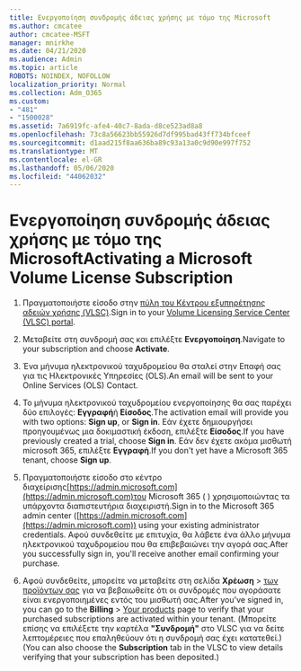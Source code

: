 ```yaml
---
title: Ενεργοποίηση συνδρομής άδειας χρήσης με τόμο της Microsoft
ms.author: cmcatee
author: cmcatee-MSFT
manager: mnirkhe
ms.date: 04/21/2020
ms.audience: Admin
ms.topic: article
ROBOTS: NOINDEX, NOFOLLOW
localization_priority: Normal
ms.collection: Adm_O365
ms.custom:
- "481"
- "1500028"
ms.assetid: 7a6919fc-afe4-40c7-8ada-d8ce523ad8a8
ms.openlocfilehash: 73c8a56623bb55926d7df995bad43ff734bfceef
ms.sourcegitcommit: d1aad215f8aa636ba89c93a13a0c9d90e997f752
ms.translationtype: MT
ms.contentlocale: el-GR
ms.lasthandoff: 05/06/2020
ms.locfileid: "44062032"
---
```

# <a name="activating-a-microsoft-volume-license-subscription"></a><span data-ttu-id="393a2-102">Ενεργοποίηση συνδρομής άδειας χρήσης με τόμο της Microsoft</span><span class="sxs-lookup"><span data-stu-id="393a2-102">Activating a Microsoft Volume License Subscription</span></span>

1. <span data-ttu-id="393a2-103">Πραγματοποιήστε είσοδο στην [πύλη του Κέντρου εξυπηρέτησης αδειών χρήσης (VLSC)](https://go.microsoft.com/fwlink/p/?LinkId=329762).</span><span class="sxs-lookup"><span data-stu-id="393a2-103">Sign in to your [Volume Licensing Service Center (VLSC) portal](https://go.microsoft.com/fwlink/p/?LinkId=329762).</span></span>

2. <span data-ttu-id="393a2-104">Μεταβείτε στη συνδρομή σας και επιλέξτε **Ενεργοποίηση**.</span><span class="sxs-lookup"><span data-stu-id="393a2-104">Navigate to your subscription and choose **Activate**.</span></span>

3. <span data-ttu-id="393a2-105">Ένα μήνυμα ηλεκτρονικού ταχυδρομείου θα σταλεί στην Επαφή σας για τις Ηλεκτρονικές Υπηρεσίες (OLS).</span><span class="sxs-lookup"><span data-stu-id="393a2-105">An email will be sent to your Online Services (OLS) Contact.</span></span>

4. <span data-ttu-id="393a2-106">Το μήνυμα ηλεκτρονικού ταχυδρομείου ενεργοποίησης θα σας παρέχει δύο επιλογές: **Εγγραφή**ή **Είσοδος**.</span><span class="sxs-lookup"><span data-stu-id="393a2-106">The activation email will provide you with two options: **Sign up**, or **Sign in**.</span></span> <span data-ttu-id="393a2-107">Εάν έχετε δημιουργήσει προηγουμένως μια δοκιμαστική έκδοση, επιλέξτε **Είσοδος**.</span><span class="sxs-lookup"><span data-stu-id="393a2-107">If you have previously created a trial, choose **Sign in**.</span></span> <span data-ttu-id="393a2-108">Εάν δεν έχετε ακόμα μισθωτή microsoft 365, επιλέξτε **Εγγραφή**.</span><span class="sxs-lookup"><span data-stu-id="393a2-108">If you don't yet have a Microsoft 365 tenant, choose **Sign up**.</span></span>

5. <span data-ttu-id="393a2-109">Πραγματοποιήστε είσοδο στο κέντρο διαχείρισης[https://admin.microsoft.com](https://admin.microsoft.com)του Microsoft 365 ( ) χρησιμοποιώντας τα υπάρχοντα διαπιστευτήρια διαχειριστή.</span><span class="sxs-lookup"><span data-stu-id="393a2-109">Sign in to the Microsoft 365 admin center ([https://admin.microsoft.com](https://admin.microsoft.com)) using your existing administrator credentials.</span></span> <span data-ttu-id="393a2-110">Αφού συνδεθείτε με επιτυχία, θα λάβετε ένα άλλο μήνυμα ηλεκτρονικού ταχυδρομείου που θα επιβεβαιώνει την αγορά σας.</span><span class="sxs-lookup"><span data-stu-id="393a2-110">After you successfully sign in, you'll receive another email confirming your purchase.</span></span>

6. <span data-ttu-id="393a2-111">Αφού συνδεθείτε, μπορείτε να μεταβείτε στη σελίδα **Χρέωση** \> [των προϊόντων σας](https://go.microsoft.com/fwlink/p/?linkid=842054) για να βεβαιωθείτε ότι οι συνδρομές που αγοράσατε είναι ενεργοποιημένες εντός του μισθωτή σας.</span><span class="sxs-lookup"><span data-stu-id="393a2-111">After you've signed in, you can go to the **Billing** \> [Your products](https://go.microsoft.com/fwlink/p/?linkid=842054) page to verify that your purchased subscriptions are activated within your tenant.</span></span> <span data-ttu-id="393a2-112">(Μπορείτε επίσης να επιλέξετε την καρτέλα **"Συνδρομή"** στο VLSC για να δείτε λεπτομέρειες που επαληθεύουν ότι η συνδρομή σας έχει κατατεθεί.)</span><span class="sxs-lookup"><span data-stu-id="393a2-112">(You can also choose the **Subscription** tab in the VLSC to view details verifying that your subscription has been deposited.)</span></span>
